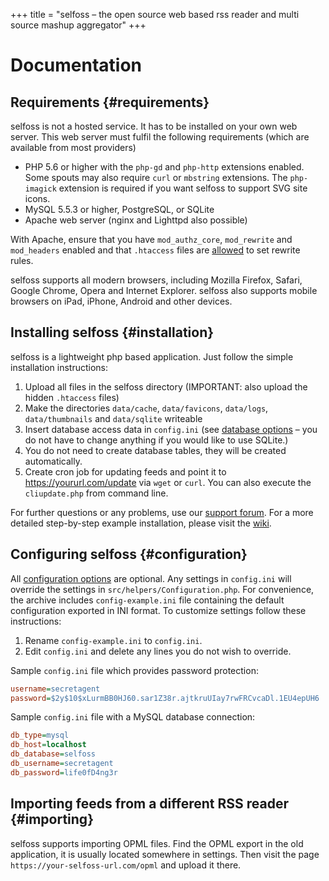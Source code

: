 +++
title = "selfoss – the open source web based rss reader and multi source mashup aggregator"
+++

# Documentation

## Requirements {#requirements}
<div class="documentation-entry">

selfoss is not a hosted service. It has to be installed on your own web server. This web server must fulfil the following requirements (which are available from most providers)

* PHP 5.6 or higher with the `php-gd` and `php-http` extensions enabled. Some spouts may also require `curl` or `mbstring` extensions. The `php-imagick` extension is required if you want selfoss to support SVG site icons.
* MySQL 5.5.3 or higher, PostgreSQL, or SQLite
* Apache web server (nginx and Lighttpd also possible)

With Apache, ensure that you have `mod_authz_core`, `mod_rewrite` and `mod_headers` enabled and that `.htaccess` files are [allowed](http://httpd.apache.org/docs/current/mod/core.html#allowoverride) to set rewrite rules.

selfoss supports all modern browsers, including Mozilla Firefox, Safari, Google Chrome, Opera and Internet Explorer. selfoss also supports mobile browsers on iPad, iPhone, Android and other devices.
</div>

## Installing selfoss {#installation}
<div class="documentation-entry">

selfoss is a lightweight php based application. Just follow the simple installation instructions:

1. Upload all files in the selfoss directory (IMPORTANT: also upload the hidden `.htaccess` files)
2. Make the directories `data/cache`, `data/favicons`, `data/logs`, `data/thumbnails` and `data/sqlite` writeable
3. Insert database access data in `config.ini` (see [database options](@/docs/administration/options.md#db-type) – you do not have to change anything if you would like to use SQLite.)
4. You do not need to create database tables, they will be created automatically.
5. Create cron job for updating feeds and point it to https://yoururl.com/update via `wget` or `curl`. You can also execute the `cliupdate.php` from command line.

For further questions or any problems, use our [support forum](forum). For a more detailed step-by-step example installation, please visit the [wiki](https://github.com/fossar/selfoss/wiki/).
</div>

## Configuring selfoss {#configuration}
<div class="documentation-entry">

All [configuration options](@/docs/administration/options.md) are optional. Any settings in `config.ini` will override the settings in `src/helpers/Configuration.php`. For convenience, the archive includes `config-example.ini` file containing the default configuration exported in INI format. To customize settings follow these instructions:

1. Rename `config-example.ini` to `config.ini`.
2. Edit `config.ini` and delete any lines you do not wish to override.

Sample `config.ini` file which provides password protection:

```ini
username=secretagent
password=$2y$10$xLurmBB0HJ60.sar1Z38r.ajtkruUIay7rwFRCvcaDl.1EU4epUH6
```

Sample `config.ini` file with a MySQL database connection:

```ini
db_type=mysql
db_host=localhost
db_database=selfoss
db_username=secretagent
db_password=life0fD4ng3r
```
</div>

## Importing feeds from a different RSS reader {#importing}
<div class="documentation-entry">

selfoss supports importing OPML files. Find the OPML export in the old application, it is usually located somewhere in settings.
Then visit the page `https://your-selfoss-url.com/opml` and upload it there.
</div>
